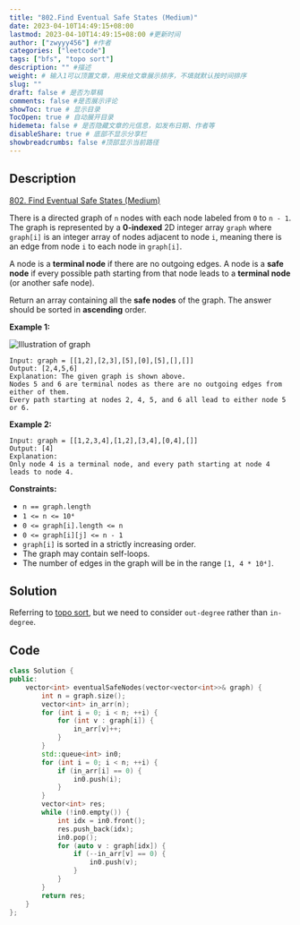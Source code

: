 ```yaml
---
title: "802.Find Eventual Safe States (Medium)"
date: 2023-04-10T14:49:15+08:00
lastmod: 2023-04-10T14:49:15+08:00 #更新时间
author: ["zwyyy456"] #作者
categories: ["leetcode"]
tags: ["bfs", "topo sort"]
description: "" #描述
weight: # 输入1可以顶置文章，用来给文章展示排序，不填就默认按时间排序
slug: ""
draft: false # 是否为草稿
comments: false #是否展示评论
showToc: true # 显示目录
TocOpen: true # 自动展开目录
hidemeta: false # 是否隐藏文章的元信息，如发布日期、作者等
disableShare: true # 底部不显示分享栏
showbreadcrumbs: false #顶部显示当前路径
---
```

## Description
[802. Find Eventual Safe States (Medium)](https://leetcode.com/problems/find-eventual-safe-states/)

There is a directed graph of `n` nodes with each node labeled from `0` to `n - 1`. The graph is
represented by a **0-indexed** 2D integer array `graph` where `graph[i]` is an integer array of
nodes adjacent to node `i`, meaning there is an edge from node `i` to each node in `graph[i]`.

A node is a **terminal node** if there are no outgoing edges. A node is a **safe node** if every
possible path starting from that node leads to a **terminal node** (or another safe node).

Return an array containing all the **safe nodes** of the graph. The answer should be sorted in
**ascending** order.

**Example 1:**

![Illustration of graph](https://pic-upyun.zwyyy456.tech/smms/2023-12-26-065449.png)

```
Input: graph = [[1,2],[2,3],[5],[0],[5],[],[]]
Output: [2,4,5,6]
Explanation: The given graph is shown above.
Nodes 5 and 6 are terminal nodes as there are no outgoing edges from either of them.
Every path starting at nodes 2, 4, 5, and 6 all lead to either node 5 or 6.
```

**Example 2:**

```
Input: graph = [[1,2,3,4],[1,2],[3,4],[0,4],[]]
Output: [4]
Explanation:
Only node 4 is a terminal node, and every path starting at node 4 leads to node 4.

```

**Constraints:**

- `n == graph.length`
- `1 <= n <= 10⁴`
- `0 <= graph[i].length <= n`
- `0 <= graph[i][j] <= n - 1`
- `graph[i]` is sorted in a strictly increasing order.
- The graph may contain self-loops.
- The number of edges in the graph will be in the range `[1, 4 * 10⁴]`.

## Solution
Referring to [topo sort](https://blog.zwyyy456.tech/zh/posts/tech/topo-sort/), but we need to consider `out-degree` rather than `in-degree`.

## Code
```cpp
class Solution {
public:
    vector<int> eventualSafeNodes(vector<vector<int>>& graph) {
        int n = graph.size();
        vector<int> in_arr(n);
        for (int i = 0; i < n; ++i) {
            for (int v : graph[i]) {
                in_arr[v]++;
            }
        }
        std::queue<int> in0;
        for (int i = 0; i < n; ++i) {
            if (in_arr[i] == 0) {
                in0.push(i);
            }
        }
        vector<int> res;
        while (!in0.empty()) {
            int idx = in0.front();
            res.push_back(idx);
            in0.pop();
            for (auto v : graph[idx]) {
                if (--in_arr[v] == 0) {
                    in0.push(v);
                }
            }
        }
        return res;
    }
};
```